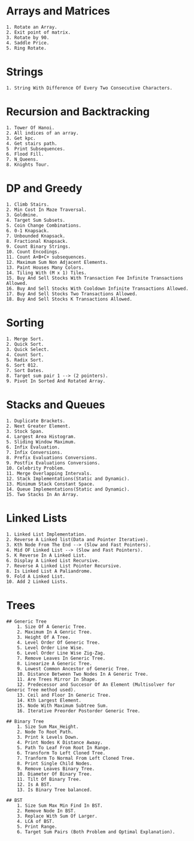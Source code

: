 # Arrays and Matrices
    1. Rotate an Array.
    2. Exit point of matrix.
    3. Rotate by 90.
    4. Saddle Price.
    5. Ring Rotate.

# Strings
    1. String With Difference Of Every Two Consecutive Characters.

# Recursion and Backtracking
    1. Tower Of Hanoi.
    2. All indices of an array.
    3. Get kpc.
    4. Get stairs path.
    5  Print Subsequences.
    6. Flood Fill.
    7. N_Queens.
    8. Knights Tour.

# DP and Greedy
    1. Climb Stairs.
    2. Min Cost In Maze Traversal.
    3. Goldmine.
    4. Target Sum Subsets.
    5. Coin Change Combinations.
    6. 0-1 Knapsack.
    7. Unbounded Knapsack.
    8. Fractional Knapsack.
    9. Count Binary Strings.
    10. Count Encodings.
    11. Count A+B+C+ subsequences.
    12. Maximum Sum Non Adjacent Elements.
    13. Paint Houses Many Colors.
    14. Tiling With (M x 1) Tiles.
    15. Buy And Sell Stocks With Transaction Fee Infinite Transactions Allowed.
    16. Buy And Sell Stocks With Cooldown Infinite Transactions Allowed.
    17. Buy And Sell Stocks Two Transactions Allowed.
    18. Buy And Sell Stocks K Transactions Allowed.
        
# Sorting 
    1. Merge Sort.
    2. Quick Sort.
    3. Quick Select.
    4. Count Sort.
    5. Radix Sort.
    6. Sort 012.
    7. Sort Dates.
    8. Target sum pair 1 --> (2 pointers).
    9. Pivot In Sorted And Rotated Array.

# Stacks and Queues
    1. Duplicate Brackets.
    2. Next Greater Element.
    3. Stock Span.
    4. Largest Area Histogram.
    5. Sliding Window Maximum.
    6. Infix Evaluation.
    7. Infix Conversions. 
    8. Prefix Evaluations Conversions.
    9. Postfix Evaluations Conversions.
    10. Celebrity Problem.
    11. Merge Overlapping Intervals.
    12. Stack Implementations(Static and Dynamic).
    13. Minimum Stack Constant Space.
    14. Queue Implementations(Static and Dynamic).
    15. Two Stacks In An Array.
    
# Linked Lists
    1. Linked List Implementation.
    2. Reverse A Linked list(Data and Pointer Iterative).
    3. Kth Node From The End --> (Slow and Fast Pointers).
    4. Mid OF Linked List --> (Slow and Fast Pointers).
    5. K Reverse In A Linked List.
    6. Display A Linked List Recursive.
    7. Reverse A Linked List Pointer Recursive.
    8. Is Linked List A Paliandrome.
    9. Fold A Linked List.
    10. Add 2 Linked Lists.
    
# Trees
    ## Generic Tree
        1. Size Of A Generic Tree.
        2. Maximum In A Genric Tree.
        3. Height Of A Tree.
        4. Level Order Of Generic Tree.
        5. Level Order Line Wise.
        6. Level Order Line Wise Zig-Zag.
        7. Remove Leaves In Generic Tree. 
        8. Linearize A Generic Tree.
        9. Lowest Common Ancestor of Generic Tree.
        10. Distance Between Two Nodes In A Generic Tree.
        11. Are Trees Mirror In Shape.  
        12. Predecessor and Succesor Of An Element (Multisolver for Generic Tree method used).
        13. Ceil and Floor In Generic Tree.
        14. Kth Largest Element.
        15. Node With Maximum Subtree Sum.
        16. Iterative Preorder Postorder Generic Tree.

    ## Binary Tree
        1. Size Sum Max_Height.
        2. Node To Root Path.
        3. Print k Levels Down.
        4. Print Nodes K Distance Awaay.
        5. Path To Leaf From Root In Range.
        6. Transform To Left Cloned Tree.
        7. Tranform To Normal From Left Cloned Tree.
        8. Print Single Child Nodes.
        9. Remove Leaves Binary Tree.
        10. Diameter Of Binary Tree.
        11. Tilt Of Binary Tree.
        12. Is A BST.
        13. Is Binary Tree balanced.

    ## BST
        1. Size Sum Max Min Find In BST.
        2. Remove Node In BST.
        3. Replace With Sum Of Larger.
        4. LCA of BST.
        5. Print Range.
        6. Target Sum Pairs (Both Problem and Optimal Explanation).
        

